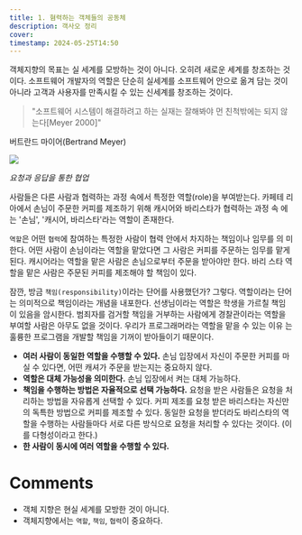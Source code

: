 ```yaml
---
title: 1. 혐력하는 객체들의 공동체
description: 객사오 정리
cover: 
timestamp: 2024-05-25T14:50
---
```


객체지향의 목표는 실 세계를 모방하는 것이 아니다. 오히려 새로운 세계를 창조하는 것이다. 소프트웨어 개발자의 역할은 단순히 실세계를 소프트웨어 안으로 옮겨 담는 것이 아니라 고객과 사용자를 만족시킬 수 있는 신세계를 창조하는 것이다. 

> "소프트웨어 시스템이 해결하려고 하는 실재는 잘해봐야 먼 친척밖에는 되지 않는다[Meyer 2000]"
> 
 버트란드 마이어(Bertrand Meyer)


![](https://i.imgur.com/ng3E1I4.png)

_요청과 응답을 통한 협업_

사람들은 다른 사람과 협력하는 과정 속에서 특정한 역할(role)을 부여받는다. 카페테 리아에서 손님이 주문한 커피를 제조하기 위해 캐시어와 바리스타가 협력하는 과정 속 에는 '손님', '캐시어, 바리스타'라는 역할이 존재한다.

`역할`은 어떤 `협력`에 참여하는 특정한 사람이 협력 안에서 차지하는 책임이나 임무를 의 미한다. 어떤 사람이 손님이라는 역할을 맡았다면 그 사람은 커피를 주문하는 임무를 맡게 된다. 캐시어라는 역할을 맡은 사람은 손님으로부터 주문을 받아야만 한다. 바리 스타 역할을 맡은 사람은 주문된 커피를 제조해야 할 책임이 있다.

잠깐, 방금 `책임(responsibility)`이라는 단어를 사용했던가? 그렇다. 역할이라는 단어 는 의미적으로 책임이라는 개념을 내포한다. 선생님이라는 역할은 학생을 가르칠 책임 이 있음을 암시한다. 범죄자를 검거할 책임을 거부하는 사람에게 경찰관이라는 역할을 부여할 사람은 아무도 없을 것이다. 우리가 프로그래머라는 역할을 맡을 수 있는 이유 는 훌륭한 프로그램을 개발할 책임을 기꺼이 받아들이기 때문이다.

- **여러 사람이 동일한 역할을 수행할 수 있다.** 손님 입장에서 자신이 주문한 커피를 마실 수 있다면, 어떤 캐셔가 주문을 받는지는 중요하지 않다.
- **역할은 대체 가능성을 의미한다.** 손님 입장에서 켜는 대체 가능하다.
- **책임을 수행하는 방법은 자율적으로 선택 가능하다.** 요청을 받은 사람들은 요청을 처리하는 방법을 자유롭게 선택할 수 있다. 커피 제조를 요청 받은 바리스타는 자신만의 독특한 방법으로 커피를 제조할 수 있다. 동일한 요청을 받더라도 바리스타의 역할을 수행하는 사람들마다 서로 다른 방식으로 요청을 처리할 수 있다는 것이다. (이를 다형성이라고 한다.)
- **한 사람이 동시에 여러 역할을 수행할 수 있다.**


# Comments

- 객체 지향은 현실 세계를 모방한 것이 아니다.
- 객체지향에서는 `역할`, `책임`, `협력`이 중요하다.